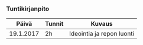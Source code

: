 ### Tuntikirjanpito
Päivä | Tunnit | Kuvaus
--------------- | ----- | ------
19.1.2017 | 2h | Ideointia ja repon luonti